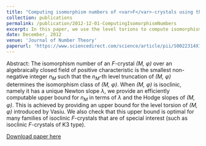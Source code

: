 ```yaml
---
title: "Computing isomorphism numbers of <var>F</var>-crystals using the level torsions "
collection: publications
permalink: /publication/2012-12-01-ComputingIsomorphismNumbers
excerpt: In this paper, we use the level torions to compute isomorphism numbers of various <var>F</var>-crystals.
date: December, 2012
venue: 'Journal of Number Theory'
paperurl: 'https://www.sciencedirect.com/science/article/pii/S0022314X1200193X'
---
```

Abstract: The isomorphism number of an <var>F</var>-crystal <var>(M, &#966;)</var> over an algebraically closed field of positive characteristic is the smallest non-negative integer <var>n<sub>M</sub></var> such that the <var>n<sub>M</sub></var>-th level truncation of <var>(M, &#966;)</var> determines the isomorphism class of <var>(M, &#966;)</var>. When <var>(M, &#966;)</var> is isoclinic, namely it has a unique Newton slope <var>&#955;</var>, we provide an efficiently computable upper bound for <var>n<sub>M</sub></var> in terms of <var>&#955;</var> and the Hodge slopes of <var>(M, &#966;)</var>. This is achieved by providing an upper bound for the level torsion of <var>(M, &#966;)</var> introduced by Vasiu. We also check that this upper bound is optimal for many families of isoclinic <var>F</var>-crystals that are of special interest (such as isoclinic <var>F</var>-crystals of K3 type).

[Download paper here](https://www.sciencedirect.com/science/article/pii/S0022314X1200193X)